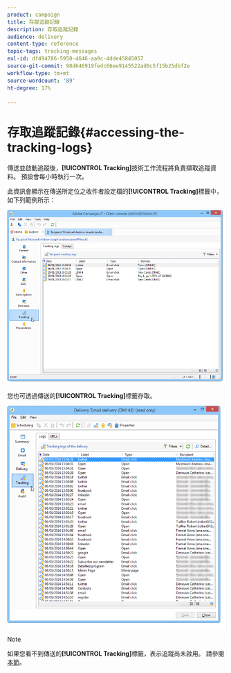```yaml
---
product: campaign
title: 存取追蹤記錄
description: 存取追蹤記錄
audience: delivery
content-type: reference
topic-tags: tracking-messages
exl-id: df494786-5950-4646-aa9c-4dde45845057
source-git-commit: 98d646919fedc66ee9145522ad0c5f15b25dbf2e
workflow-type: tm+mt
source-wordcount: '89'
ht-degree: 17%

---
```


# 存取追蹤記錄{#accessing-the-tracking-logs}

傳送並啟動追蹤後，**[!UICONTROL Tracking]**&#x200B;技術工作流程將負責擷取追蹤資料。 預設會每小時執行一次。

此資訊會顯示在傳送所定位之收件者設定檔的&#x200B;**[!UICONTROL Tracking]**&#x200B;標籤中，如下列範例所示：

![](assets/s_ncs_user_select_tracking_tab_from_recipient.png)

您也可透過傳送的&#x200B;**[!UICONTROL Tracking]**&#x200B;標籤存取。

![](assets/s_ncs_user_select_tracking_tab_from_del.png)

>[!NOTE]
>
>如果您看不到傳送的&#x200B;**[!UICONTROL Tracking]**&#x200B;標籤，表示追蹤尚未啟用。 請參閱[本節](../../delivery/using/how-to-configure-tracked-links.md)。
